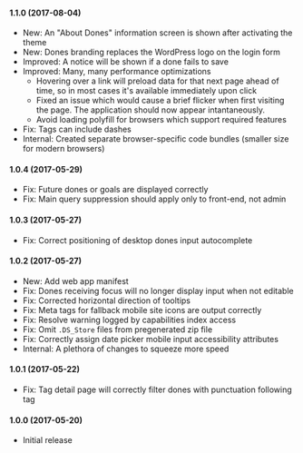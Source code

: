 #### 1.1.0 (2017-08-04)

- New: An "About Dones" information screen is shown after activating the theme
- New: Dones branding replaces the WordPress logo on the login form
- Improved: A notice will be shown if a done fails to save
- Improved: Many, many performance optimizations
   - Hovering over a link will preload data for that next page ahead of time, so in most cases it's available immediately upon click
   - Fixed an issue which would cause a brief flicker when first visiting the page. The application should now appear intantaneously.
   - Avoid loading polyfill for browsers which support required features
- Fix: Tags can include dashes
- Internal: Created separate browser-specific code bundles (smaller size for modern browsers)

#### 1.0.4 (2017-05-29)

- Fix: Future dones or goals are displayed correctly
- Fix: Main query suppression should apply only to front-end, not admin

#### 1.0.3 (2017-05-27)

- Fix: Correct positioning of desktop dones input autocomplete

#### 1.0.2 (2017-05-27)

- New: Add web app manifest
- Fix: Dones receiving focus will no longer display input when not editable
- Fix: Corrected horizontal direction of tooltips
- Fix: Meta tags for fallback mobile site icons are output correctly
- Fix: Resolve warning logged by capabilities index access
- Fix: Omit `.DS_Store` files from pregenerated zip file
- Fix: Correctly assign date picker mobile input accessibility attributes
- Internal: A plethora of changes to squeeze more speed

#### 1.0.1 (2017-05-22)

- Fix: Tag detail page will correctly filter dones with punctuation following tag

#### 1.0.0 (2017-05-20)

- Initial release
